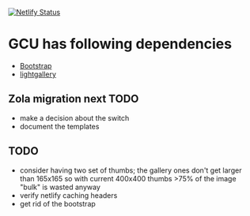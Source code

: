 [![Netlify Status](https://api.netlify.com/api/v1/badges/39fb5576-3cb9-4a94-b61c-4e9eb0fd9108/deploy-status)](https://app.netlify.com/sites/gcu/deploys)

# GCU has following dependencies

* [Bootstrap](http://getbootstrap.com/)
* [lightgallery](https://github.com/sachinchoolur/lightGallery.js)


## Zola migration next TODO
* make a decision about the switch
* document the templates


## TODO

* consider having two set of thumbs; the gallery ones don't
  get larger than 165x165 so with current 400x400 thumbs >75% of the image
  "bulk" is wasted anyway
* verify netlify caching headers
* get rid of the bootstrap
